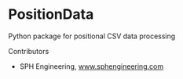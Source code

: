 # PositionData 
Python package for positional CSV data processing 


Contributors
- SPH Engineering, www.sphengineering.com 
